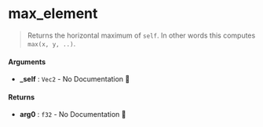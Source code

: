 # max\_element

>  Returns the horizontal maximum of `self`.
>  In other words this computes `max(x, y, ..)`.

#### Arguments

- **\_self** : `Vec2` \- No Documentation 🚧

#### Returns

- **arg0** : `f32` \- No Documentation 🚧